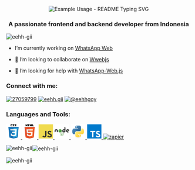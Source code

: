 <p align="center">
  <img src="https://readme-typing-svg.demolab.com/?lines=Hello! There;I'm Yogi Galuh Saputra;I'm Junior Programing&font=Fira%20Code&center=true&width=380&height=50&duration=4000&pause=1000" alt="Example Usage - README Typing SVG">
</p>
<h3 align="center">A passionate frontend and backend developer from Indonesia</h3>

<p align="left"> <img src="https://komarev.com/ghpvc/?username=eehh-gii&label=Profile%20views&color=0e75b6&style=flat" alt="eehh-gii" /> </p>

- I’m currently working on [WhatsApp Web](https://github.com/eehh-gii/WA-PUBLIC)

- 👯 I’m looking to collaborate on [Wwebjs](https://wwebjs.dev/)

- 🤝 I’m looking for help with [WhatsApp-Web.js](https://github.com/pedroslopez/whatsapp-web.js)

<h3 align="left">Connect with me:</h3>
<p align="left">
<a href="https://stackoverflow.com/users/27059799" target="blank"><img align="center" src="https://img.shields.io/badge/-Stackoverflow-FE7A16?logo=stack-overflow&logoColor=white" alt="27059799" height="25" width="90" /></a>
<a href="https://instagram.com/eehh.gii" target="blank"><img align="center" src="https://img.shields.io/badge/Instagram-%23E4405F.svg?logo=Instagram&logoColor=white" alt="eehh.gii" height="25" width="90" /></a>
<a href="https://tiktok.com/@eehhgoy" target="blank"><img align="center" src="https://img.shields.io/badge/TikTok-%23000000.svg?logo=TikTok&logoColor=white" alt="@eehhgoy" height="25" width="85" /></a>
</p>

<h3 align="left">Languages and Tools:</h3>
<p align="left"> <a href="https://www.w3schools.com/css/" target="_blank" rel="noreferrer"> <img src="https://raw.githubusercontent.com/devicons/devicon/master/icons/css3/css3-original-wordmark.svg" alt="css3" width="40" height="40"/> </a> <a href="https://www.w3.org/html/" target="_blank" rel="noreferrer"> <img src="https://raw.githubusercontent.com/devicons/devicon/master/icons/html5/html5-original-wordmark.svg" alt="html5" width="40" height="40"/> </a> <a href="https://developer.mozilla.org/en-US/docs/Web/JavaScript" target="_blank" rel="noreferrer"> <img src="https://raw.githubusercontent.com/devicons/devicon/master/icons/javascript/javascript-original.svg" alt="javascript" width="40" height="40"/> </a> <a href="https://nodejs.org" target="_blank" rel="noreferrer"> <img src="https://raw.githubusercontent.com/devicons/devicon/master/icons/nodejs/nodejs-original-wordmark.svg" alt="nodejs" width="40" height="40"/> </a> <a href="https://www.python.org" target="_blank" rel="noreferrer"> <img src="https://raw.githubusercontent.com/devicons/devicon/master/icons/python/python-original.svg" alt="python" width="40" height="40"/> </a> <a href="https://www.typescriptlang.org/" target="_blank" rel="noreferrer"> <img src="https://raw.githubusercontent.com/devicons/devicon/master/icons/typescript/typescript-original.svg" alt="typescript" width="40" height="40"/> </a> <a href="https://zapier.com" target="_blank" rel="noreferrer"> <img src="https://www.vectorlogo.zone/logos/zapier/zapier-icon.svg" alt="zapier" width="40" height="40"/> </a> </p>

<p><img align="left" src="https://github-readme-stats.vercel.app/api/top-langs?username=eehh-gii&show_icons=true&locale=en&layout=compact" alt="eehh-gii" /></p>

<p><img align="center" src="https://github-readme-stats.vercel.app/api?username=eehh-gii&show_icons=true&locale=en" alt="eehh-gii" /></p>

<p><img align="center" src="https://github-readme-streak-stats.herokuapp.com/?user=eehh-gii&" alt="eehh-gii" /></p>
